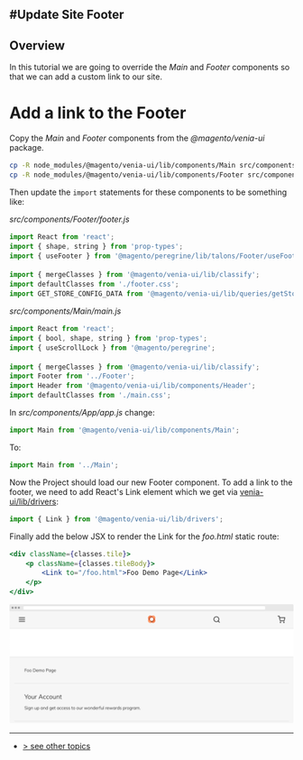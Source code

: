 #Update Site Footer
---

## Overview

In this tutorial we are going to override the _Main_ and _Footer_ components so that we can add a custom link to our site.

# Add a link to the Footer

Copy the _Main_ and _Footer_ components from the _@magento/venia-ui_ package.

```bash
cp -R node_modules/@magento/venia-ui/lib/components/Main src/components/
cp -R node_modules/@magento/venia-ui/lib/components/Footer src/components/
```

Then update the `import` statements for these components to be something like:

_src/components/Footer/footer.js_

```javascript
import React from 'react';
import { shape, string } from 'prop-types';
import { useFooter } from '@magento/peregrine/lib/talons/Footer/useFooter';

import { mergeClasses } from '@magento/venia-ui/lib/classify';
import defaultClasses from './footer.css';
import GET_STORE_CONFIG_DATA from '@magento/venia-ui/lib/queries/getStoreConfigData.graphql';
```

_src/components/Main/main.js_

```javascript
import React from 'react';
import { bool, shape, string } from 'prop-types';
import { useScrollLock } from '@magento/peregrine';

import { mergeClasses } from '@magento/venia-ui/lib/classify';
import Footer from '../Footer';
import Header from '@magento/venia-ui/lib/components/Header';
import defaultClasses from './main.css';
```

In _src/components/App/app.js_ change:

```javascript
import Main from '@magento/venia-ui/lib/components/Main';
```

To:

```javascript
import Main from '../Main';
```

Now the Project should load our new Footer component.  To add a link to the footer, we need to add React's Link element which we get via [venia-ui/lib/drivers][]:  

```javascript
import { Link } from '@magento/venia-ui/lib/drivers';
```

Finally add the below JSX to render the Link for the _foo.html_ static route:

```jsx
<div className={classes.tile}>
    <p className={classes.tileBody}>
        <Link to="/foo.html">Foo Demo Page</Link>
    </p>
</div>
```

![foo footer link][]

---
- [> see other topics](../../README.md#topics)

[venia-ui/lib/drivers]: https://github.com/magento/pwa-studio/tree/develop/packages/venia-ui/lib/drivers
[foo footer link]: ./images/foo-footer-link.png
